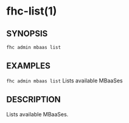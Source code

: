 fhc-list(1)
===========
## SYNOPSIS

  `fhc admin mbaas list`

## EXAMPLES

  `fhc admin mbaas list`     Lists available MBaaSes


## DESCRIPTION

Lists available MBaaSes.
